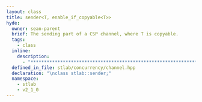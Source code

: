 ```yaml
---
layout: class
title: sender<T, enable_if_copyable<T>>
hyde:
  owner: sean-parent
  brief: The sending part of a CSP channel, where T is copyable.
  tags:
    - class
  inline:
    description:
      - "***********************************************************************************************"
  defined_in_file: stlab/concurrency/channel.hpp
  declaration: "\nclass stlab::sender;"
  namespace:
    - stlab
    - v2_1_0
---
```

